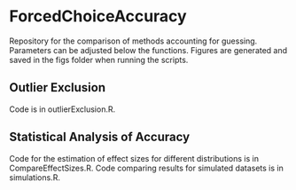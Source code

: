 # ForcedChoiceAccuracy

Repository for the comparison of methods accounting for guessing. Parameters can be adjusted below the functions. Figures are generated and saved in the figs folder when running the scripts.

## Outlier Exclusion
Code is in outlierExclusion.R.

## Statistical Analysis of Accuracy
Code for the estimation of effect sizes for different distributions is in CompareEffectSizes.R. Code comparing results for simulated datasets is in simulations.R.
